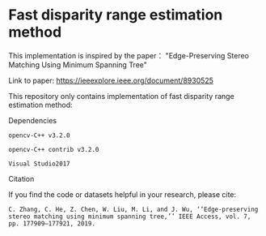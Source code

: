 # Fast disparity range estimation method

This implementation is inspired by the paper： "Edge-Preserving Stereo Matching Using Minimum Spanning Tree"

Link to paper: https://ieeexplore.ieee.org/document/8930525

This repository only contains implementation of fast disparity range estimation method:

Dependencies

	opencv-C++ v3.2.0

	opencv-C++ contrib v3.2.0

	Visual Studio2017
	
Citation

If you find the code or datasets helpful in your research, please cite:
	
	C. Zhang, C. He, Z. Chen, W. Liu, M. Li, and J. Wu, ‘‘Edge-preserving stereo matching using minimum spanning tree,’’ IEEE Access, vol. 7, pp. 177909–177921, 2019.









 



